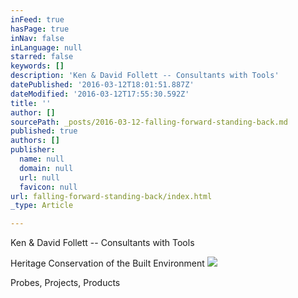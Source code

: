```yaml
---
inFeed: true
hasPage: true
inNav: false
inLanguage: null
starred: false
keywords: []
description: 'Ken & David Follett -- Consultants with Tools'
datePublished: '2016-03-12T18:01:51.887Z'
dateModified: '2016-03-12T17:55:30.592Z'
title: ''
author: []
sourcePath: _posts/2016-03-12-falling-forward-standing-back.md
published: true
authors: []
publisher:
  name: null
  domain: null
  url: null
  favicon: null
url: falling-forward-standing-back/index.html
_type: Article

---
```

Ken & David Follett -- Consultants with Tools

Heritage Conservation of the Built Environment
![](https://the-grid-user-content.s3-us-west-2.amazonaws.com/49262e3f-d08c-4bb6-82cd-525937bb56ea.jpg)

Probes, Projects, Products